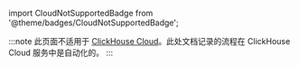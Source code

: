 import CloudNotSupportedBadge from '@theme/badges/CloudNotSupportedBadge';

<CloudNotSupportedBadge/>

:::note
此页面不适用于 [ClickHouse Cloud](https://clickhouse.com/cloud)。此处文档记录的流程在 ClickHouse Cloud 服务中是自动化的。
:::
